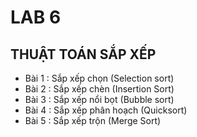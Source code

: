 # LAB 6
## THUẬT TOÁN SẮP XẾP

- Bài 1 : Sắp xếp chọn (Selection sort)  
- Bài 2 : Sắp xếp chèn  (Insertion Sort)  
- Bài 3 : Sắp xếp nổi bọt (Bubble sort)  
- Bài 4 : Sắp xếp phân hoạch (Quicksort)  
- Bài 5 : Sắp xếp trộn (Merge Sort)  